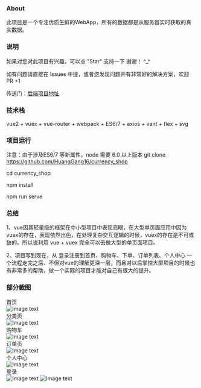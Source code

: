 ### About
此项目是一个专注优质生鲜的WebApp，所有的数据都是从服务器实时获取的真实数据。

### 说明
如果对您对此项目有兴趣，可以点 "Star" 支持一下 谢谢！ ^_^

如有问题请直接在 Issues 中提，或者您发现问题并有非常好的解决方案，欢迎 PR +1

传送门：<a href="https://github.com/HuangGang16/currencyServer">后端项目地址</a>

### 技术栈
vue2 + vuex + vue-router + webpack + ES6/7 + axios + vant + flex + svg 
 
### 项目运行
注意：由于涉及ES6/7 等新属性，node 需要 6.0 以上版本
git clone https://github.com/HuangGang16/currency_shop

cd currency_shop

npm install

npm run serve 
 
 
### 总结
1、vue因其轻量级的框架在中小型项目中表现亮眼，在大型单页面应用中因为vuex的存在，表现依然出色，在处理复杂交互逻辑的时候，vuex的存在是不可或缺的。所以说利用 vue + vuex 完全可以去做大型的单页面项目。

2、项目写到现在，从 登录注册到首页、购物车、下单、订单列表、个人中心 一个流程走完之后、不但对vue的理解更深一层，而且对以后掌控大型项目的时候也有非常多的帮助，做一个实际的项目才能对自己有很大的提升。
 
### 部分截图
首页<br>
![Image text](https://raw.githubusercontent.com/HuangGang16/currency_shop/master/src/images/screenshots/%E9%A6%96%E9%A1%B5.png)
<br>分类页<br>
![Image text](https://raw.githubusercontent.com/HuangGang16/currency_shop/master/src/images/screenshots/%E5%88%86%E7%B1%BB.png)
<br>购物车<br>
![Image text](https://raw.githubusercontent.com/HuangGang16/currency_shop/master/src/images/screenshots/%E8%B4%AD%E7%89%A9%E8%BD%A6.png)
<br>订单页<br>
![Image text](https://raw.githubusercontent.com/HuangGang16/currency_shop/master/src/images/screenshots/%E8%AE%A2%E5%8D%95%E7%AE%A1%E7%90%86.png)
<br>个人中心<br>
![Image text](https://raw.githubusercontent.com/HuangGang16/currency_shop/master/src/images/screenshots/%E4%B8%AA%E4%BA%BA%E4%B8%AD%E5%BF%83.png)
<br>登录<br>
![Image text](https://raw.githubusercontent.com/HuangGang16/currency_shop/master/src/images/screenshots/%E7%99%BB%E5%BD%95%E6%A8%A1%E5%BC%8F.png)
![Image text](https://raw.githubusercontent.com/HuangGang16/currency_shop/master/src/images/screenshots/%E6%89%8B%E6%9C%BA%E7%99%BB%E5%BD%95.png)